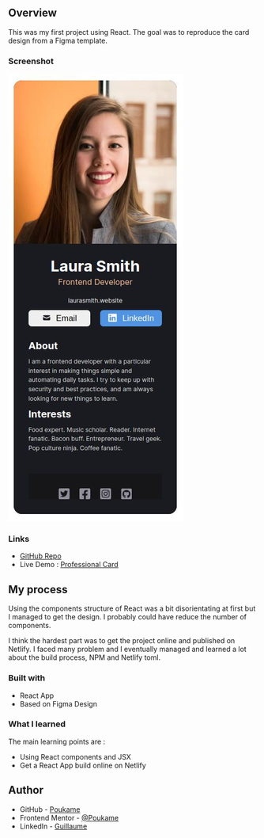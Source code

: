 ## Overview

This was my first project using React. The goal was to reproduce the card design from a Figma template.

### Screenshot

![Visual](./src/screenshot/Screenshot%20from%202022-06-20%2017-46-36.jpg)

### Links

- [GitHub Repo](https://github.com/Poukame/solo-projects-learning/tree/main/Professional%20Card%20-%20React%20Solo%20Project)
- Live Demo : [Professional Card](https://professional-card-react.netlify.app/)

## My process

Using the components structure of React was a bit disorientating at first but I managed to get the design.
I probably could have reduce the number of components.

I think the hardest part was to get the project online and published on Netlify. I faced many problem and I eventually managed and learned a lot about the build process, NPM and Netlify toml.

### Built with

- React App
- Based on Figma Design

### What I learned

The main learning points are :
- Using React components and JSX
- Get a React App build online on Netlify

## Author

- GitHub - [Poukame](https://github.com/Poukame)
- Frontend Mentor - [@Poukame](https://www.frontendmentor.io/profile/Poukame)
- LinkedIn - [Guillaume](https://www.linkedin.com/in/theretg)

